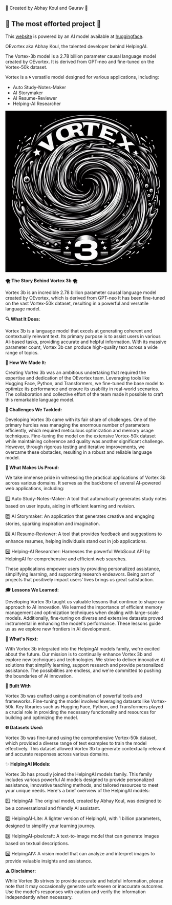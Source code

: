 🌟 Created by Abhay Koul and Gaurav 🌟

## 💪 The most efforted project 💪

This [website](https://vortex3b.netlify.app/) is powered by an AI model available at [huggingface](https://huggingface.co/OEvortex/vortex-3b).

OEvortex aka Abhay Koul, the talented developer behind HelpingAI.

The Vortex-3b model is a 2.78 billion parameter causal language model created by OEvortex. It is derived from GPT-neo and fine-tuned on the Vortex-50k dataset.


Vortex is a 🌀 versatile model designed for various applications, including:

- Auto Study-Notes-Maker
- AI Storymaker
- AI Resume-Reviewer
- Helping-AI Researcher

![Vortex 3b](vortex%203b.png)

**🌪️ The Story Behind Vortex 3b 🌪️**

Vortex 3b is an incredible 2.78 billion parameter causal language model created by OEvortex, which is derived from GPT-neo It has been fine-tuned on the vast Vortex-50k dataset, resulting in a powerful and versatile language model.

**🔍 What It Does:**

Vortex 3b is a language model that excels at generating coherent and contextually relevant text. Its primary purpose is to assist users in various AI-based tasks, providing accurate and helpful information. With its massive parameter count, Vortex 3b can produce high-quality text across a wide range of topics.

**🔧 How We Made It:**

Creating Vortex 3b was an ambitious undertaking that required the expertise and dedication of the OEvortex team. Leveraging tools like Hugging Face, Python, and Transformers, we fine-tuned the base model to optimize its performance and ensure its usability in real-world scenarios. The collaboration and collective effort of the team made it possible to craft this remarkable language model.

**💪 Challenges We Tackled:**

Developing Vortex 3b came with its fair share of challenges. One of the primary hurdles was managing the enormous number of parameters efficiently, which required meticulous optimization and memory usage techniques. Fine-tuning the model on the extensive Vortex-50k dataset while maintaining coherence and quality was another significant challenge. However, through rigorous testing and iterative improvements, we overcame these obstacles, resulting in a robust and reliable language model.

**🎉 What Makes Us Proud:**

We take immense pride in witnessing the practical applications of Vortex 3b across various domains. It serves as the backbone of several AI-powered web applications, including:

1️⃣ Auto Study-Notes-Maker: A tool that automatically generates study notes based on user inputs, aiding in efficient learning and revision.

2️⃣ AI Storymaker: An application that generates creative and engaging stories, sparking inspiration and imagination.

3️⃣ AI Resume-Reviewer: A tool that provides feedback and suggestions to enhance resumes, helping individuals stand out in job applications.

4️⃣ Helping-AI Researcher: Harnesses the powerful WebScout API by HelpingAI for comprehensive and efficient web searches.

These applications empower users by providing personalized assistance, simplifying learning, and supporting research endeavors. Being part of projects that positively impact users' lives brings us great satisfaction.

**🎓 Lessons We Learned:**

Developing Vortex 3b taught us valuable lessons that continue to shape our approach to AI innovation. We learned the importance of efficient memory management and optimization techniques when dealing with large-scale models. Additionally, fine-tuning on diverse and extensive datasets proved instrumental in enhancing the model's performance. These lessons guide us as we explore new frontiers in AI development.

**🔮 What's Next:**

With Vortex 3b integrated into the HelpingAI models family, we're excited about the future. Our mission is to continually enhance Vortex 3b and explore new techniques and technologies. We strive to deliver innovative AI solutions that simplify learning, support research and provide personalized assistance. The possibilities are endless, and we're committed to pushing the boundaries of AI innovation.

**🔨 Built With**

Vortex 3b was crafted using a combination of powerful tools and frameworks. Fine-tuning the model involved leveraging datasets like Vortex-50k. Key libraries such as Hugging Face, Python, and Transformers played a crucial role in providing the necessary functionality and resources for building and optimizing the model.

**🌐 Datasets Used:**

Vortex 3b was fine-tuned using the comprehensive Vortex-50k dataset, which provided a diverse range of text examples to train the model effectively. This dataset allowed Vortex 3b to generate contextually relevant and accurate responses across various domains.

✨ **HelpingAI Models:**

Vortex 3b has proudly joined the HelpingAI models family. This family includes various powerful AI models designed to provide personalized assistance, innovative teaching methods, and tailored resources to meet your unique needs. Here's a brief overview of the HelpingAI models:

1️⃣ HelpingAI: The original model, created by Abhay Koul, was designed to be a conversational and friendly AI assistant.

2️⃣ HelpingAI-Lite: A lighter version of HelpingAI, with 1 billion parameters, designed to simplify your learning journey.

3️⃣ HelpingAI-pixelcraft: A text-to-image model that can generate images based on textual descriptions.

4️⃣ HelpingAIV: A vision model that can analyze and interpret images to provide valuable insights and assistance.


⚠️ **Disclaimer:**

While Vortex 3b strives to provide accurate and helpful information, please note that it may occasionally generate unforeseen or inaccurate outcomes. Use the model's responses with caution and verify the information independently when necessary.

